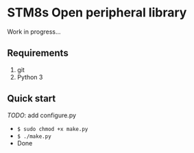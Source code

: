 STM8s Open peripheral library
=============================

Work in progress...

Requirements
------------

1. git
2. Python 3

Quick start
-----------

*TODO*: add configure.py

* `$ sudo chmod +x make.py`
* `$ ./make.py`
* Done
